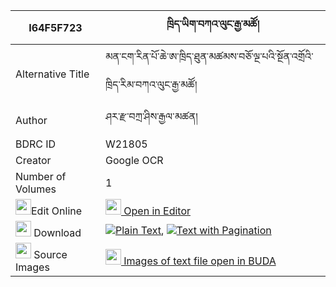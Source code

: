 |I64F5F723|ཁྲིད་ཡིག་བཀའ་ལུང་རྒྱ་མཚོ། 
| --- | --- 
|Alternative Title |མན་ངག་རིན་པོ་ཆེ་ཨ་ཁྲིད་ཐུན་མཚམས་བཅོ་ལྔ་པའི་སྔོན་འགྲོའི་ཁྲིད་རིམ་བཀའ་ལུང་རྒྱ་མཚོ།
|Author| ཤར་རྫ་བཀྲ་ཤིས་རྒྱལ་མཚན།
|BDRC ID | W21805
|Creator | Google OCR
|Number of Volumes| 1
|<img width="25" src="https://img.icons8.com/color/25/000000/edit-property.png">Edit Online| [<img width="25" src="https://avatars.githubusercontent.com/u/45091458?s=200&v=4"> Open in Editor](http://editor.openpecha.org/I64F5F723)
|<img width="25" src="https://img.icons8.com/fluent/48/000000/download-2.png"/>  Download | [![](https://img.icons8.com/color/20/000000/txt.png)Plain Text](https://github.com/Openpecha/I64F5F723/releases/download/v1/triyik_kalung_gyatso_plain_I64F5F723.zip), [![](https://img.icons8.com/color/20/000000/txt.png)Text with Pagination](https://github.com/Openpecha/I64F5F723/releases/download/v1/triyik_kalung_gyatso_pages_I64F5F723.zip)
|<img width="25" src="https://img.icons8.com/plasticine/100/000000/pictures-folder.png"/>  Source Images | [<img width="25" src="https://library.bdrc.io/icons/BUDA-small.svg"> Images of text file open in BUDA](https://library.bdrc.io/show/bdr:W21805)